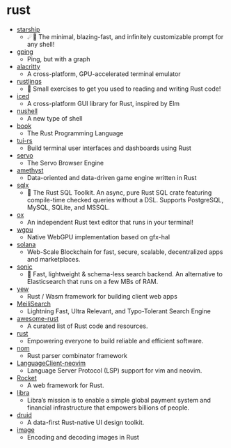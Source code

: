# rust
- [starship](https://github.com/starship/starship)
  - ☄🌌️ The minimal, blazing-fast, and infinitely customizable prompt for any shell!
- [gping](https://github.com/orf/gping)
  - Ping, but with a graph
- [alacritty](https://github.com/alacritty/alacritty)
  - A cross-platform, GPU-accelerated terminal emulator
- [rustlings](https://github.com/rust-lang/rustlings)
  - 🦀 Small exercises to get you used to reading and writing Rust code!
- [iced](https://github.com/hecrj/iced)
  - A cross-platform GUI library for Rust, inspired by Elm
- [nushell](https://github.com/nushell/nushell)
  - A new type of shell
- [book](https://github.com/rust-lang/book)
  - The Rust Programming Language
- [tui-rs](https://github.com/fdehau/tui-rs)
  - Build terminal user interfaces and dashboards using Rust
- [servo](https://github.com/servo/servo)
  - The Servo Browser Engine
- [amethyst](https://github.com/amethyst/amethyst)
  - Data-oriented and data-driven game engine written in Rust
- [sqlx](https://github.com/launchbadge/sqlx)
  - 🧰 The Rust SQL Toolkit. An async, pure Rust SQL crate featuring compile-time checked queries without a DSL. Supports PostgreSQL, MySQL, SQLite, and MSSQL.
- [ox](https://github.com/curlpipe/ox)
  - An independent Rust text editor that runs in your terminal!
- [wgpu](https://github.com/gfx-rs/wgpu)
  - Native WebGPU implementation based on gfx-hal
- [solana](https://github.com/solana-labs/solana)
  - Web-Scale Blockchain for fast, secure, scalable, decentralized apps and marketplaces.
- [sonic](https://github.com/valeriansaliou/sonic)
  - 🦔 Fast, lightweight & schema-less search backend. An alternative to Elasticsearch that runs on a few MBs of RAM.
- [yew](https://github.com/yewstack/yew)
  - Rust / Wasm framework for building client web apps
- [MeiliSearch](https://github.com/meilisearch/MeiliSearch)
  - Lightning Fast, Ultra Relevant, and Typo-Tolerant Search Engine
- [awesome-rust](https://github.com/rust-unofficial/awesome-rust)
  - A curated list of Rust code and resources.
- [rust](https://github.com/rust-lang/rust)
  - Empowering everyone to build reliable and efficient software.
- [nom](https://github.com/Geal/nom)
  - Rust parser combinator framework
- [LanguageClient-neovim](https://github.com/autozimu/LanguageClient-neovim)
  - Language Server Protocol (LSP) support for vim and neovim.
- [Rocket](https://github.com/SergioBenitez/Rocket)
  - A web framework for Rust.
- [libra](https://github.com/libra/libra)
  - Libra’s mission is to enable a simple global payment system and financial infrastructure that empowers billions of people.
- [druid](https://github.com/linebender/druid)
  - A data-first Rust-native UI design toolkit.
- [image](https://github.com/image-rs/image)
  - Encoding and decoding images in Rust
